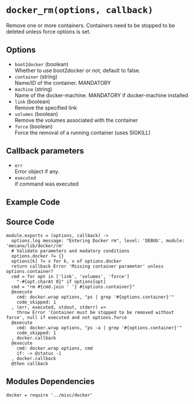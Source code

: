 
# `docker_rm(options, callback)`

Remove one or more containers. Containers need to be stopped to be deleted unless
force options is set.

## Options

*   `boot2docker` (boolean)   
    Whether to use boot2docker or not, default to false.   
*   `container` (string)   
    Name/ID of the container. MANDATORY   
*   `machine` (string)   
    Name of the docker-machine. MANDATORY if docker-machine installed   
*   `link` (boolean)   
    Remove the specified link   
*   `volumes` (boolean)   
    Remove the volumes associated with the container   
*   `force` (boolean)   
    Force the removal of a running container (uses SIGKILL)   

## Callback parameters

*   `err`   
    Error object if any.   
*   `executed`   
    if command was executed   

## Example Code

## Source Code

    module.exports = (options, callback) ->
      options.log message: "Entering Docker rm", level: 'DEBUG', module: 'mecano/lib/docker/rm'
      # Validate parameters and madatory conditions
      options.docker ?= {}
      options[k] ?= v for k, v of options.docker
      return callback Error 'Missing container parameter' unless options.container?
      cmd = for opt in ['link', 'volumes', 'force']
        "-#{opt.charAt 0}" if options[opt]
      cmd = "rm #{cmd.join ' '} #{options.container}"
      @execute
        cmd: docker.wrap options, "ps | grep '#{options.container}'"
        code_skipped: 1
      , (err, executed, stdout, stderr) =>
        throw Error 'Container must be stopped to be removed without force', null if executed and not options.force
      @execute
        cmd: docker.wrap options, "ps -a | grep '#{options.container}'"
        code_skipped: 1
      , docker.callback
      @execute
        cmd: docker.wrap options, cmd
        if: -> @status -1
      , docker.callback
      @then callback

## Modules Dependencies

    docker = require '../misc/docker'
